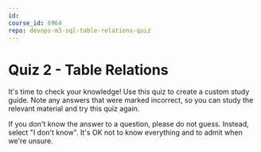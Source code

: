 ```yaml
---
id: 
course_id: 6964
repo: devops-m3-sql-table-relations-quiz
---
```


# Quiz 2 - Table Relations

It's time to check your knowledge! Use this quiz to create a custom study guide.
Note any answers that were marked incorrect, so you can study the relevant
material and try this quiz again.

If you don't know the answer to a question, please do not guess. Instead, select
"I don't know". It's OK not to know everything and to admit when we're unsure.

